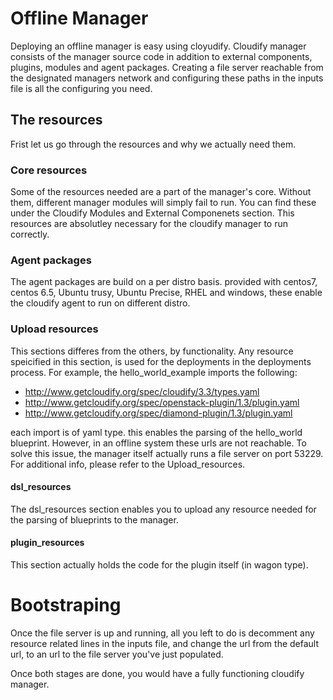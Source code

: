 # Offline Manager
Deploying an offline manager is easy using cloyudify. Cloudify manager consists of the manager source code in addition to external components, plugins, modules and agent packages. Creating a file server reachable from the designated managers network and configuring these paths in the inputs file is all the configuring you need.

## The resources
Frist let us go through the resources and why we actually need them. 
### Core resources
Some of the resources needed are a part of the manager's core. Without them, different manager modules will simply fail to run. You can find these under the Cloudify Modules and External Componenets section. This resources are absolutley necessary for the cloudify manager to run correctly.
### Agent packages 
The agent packages are build on a per distro basis. provided with centos7, centos 6.5, Ubuntu trusy, Ubuntu Precise, RHEL and windows, these enable the cloudify agent to run on different distro.
### Upload resources
This sections differes from the others, by functionality. Any resource speicified in this section, is used for the deployments in the deployments process. For example, the hello_world_example imports the following:
  - http://www.getcloudify.org/spec/cloudify/3.3/types.yaml
  - http://www.getcloudify.org/spec/openstack-plugin/1.3/plugin.yaml
  - http://www.getcloudify.org/spec/diamond-plugin/1.3/plugin.yaml

each import is of yaml type. this enables the parsing of the hello_world blueprint. However, in an offline system these urls are not reachable. To solve this issue, the manager itself actually runs a file server on port 53229. 
For additional info, please refer to the Upload_resources.
#### dsl_resources
The dsl_resources section enables you to upload any resource needed for the parsing of blueprints to the manager.
#### plugin_resources
This section actually holds the code for the plugin itself (in wagon type).

# Bootstraping
Once the file server is up and running, all you left to do is decomment any resource related lines in the inputs file, and change the url from the default url, to an url to the file server you've just populated.

Once both stages are done, you would have a fully functioning cloudify manager. 